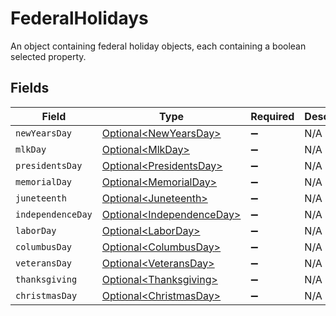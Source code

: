 # FederalHolidays

An object containing federal holiday objects, each containing a boolean selected property.


## Fields

| Field                                                                    | Type                                                                     | Required                                                                 | Description                                                              |
| ------------------------------------------------------------------------ | ------------------------------------------------------------------------ | ------------------------------------------------------------------------ | ------------------------------------------------------------------------ |
| `newYearsDay`                                                            | [Optional\<NewYearsDay>](../../models/operations/NewYearsDay.md)         | :heavy_minus_sign:                                                       | N/A                                                                      |
| `mlkDay`                                                                 | [Optional\<MlkDay>](../../models/operations/MlkDay.md)                   | :heavy_minus_sign:                                                       | N/A                                                                      |
| `presidentsDay`                                                          | [Optional\<PresidentsDay>](../../models/operations/PresidentsDay.md)     | :heavy_minus_sign:                                                       | N/A                                                                      |
| `memorialDay`                                                            | [Optional\<MemorialDay>](../../models/operations/MemorialDay.md)         | :heavy_minus_sign:                                                       | N/A                                                                      |
| `juneteenth`                                                             | [Optional\<Juneteenth>](../../models/operations/Juneteenth.md)           | :heavy_minus_sign:                                                       | N/A                                                                      |
| `independenceDay`                                                        | [Optional\<IndependenceDay>](../../models/operations/IndependenceDay.md) | :heavy_minus_sign:                                                       | N/A                                                                      |
| `laborDay`                                                               | [Optional\<LaborDay>](../../models/operations/LaborDay.md)               | :heavy_minus_sign:                                                       | N/A                                                                      |
| `columbusDay`                                                            | [Optional\<ColumbusDay>](../../models/operations/ColumbusDay.md)         | :heavy_minus_sign:                                                       | N/A                                                                      |
| `veteransDay`                                                            | [Optional\<VeteransDay>](../../models/operations/VeteransDay.md)         | :heavy_minus_sign:                                                       | N/A                                                                      |
| `thanksgiving`                                                           | [Optional\<Thanksgiving>](../../models/operations/Thanksgiving.md)       | :heavy_minus_sign:                                                       | N/A                                                                      |
| `christmasDay`                                                           | [Optional\<ChristmasDay>](../../models/operations/ChristmasDay.md)       | :heavy_minus_sign:                                                       | N/A                                                                      |